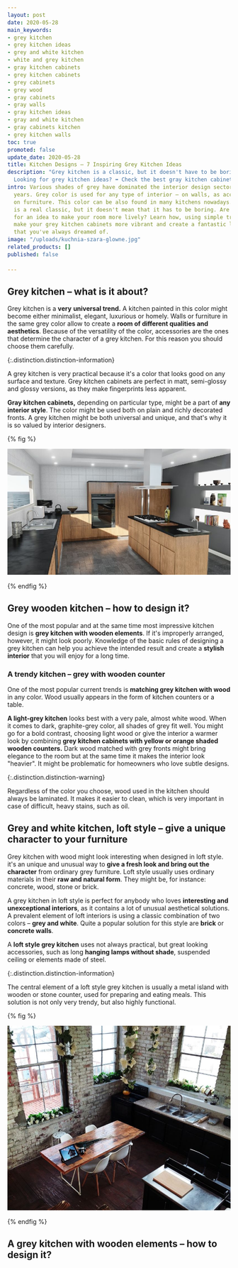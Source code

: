 ```yaml
---
layout: post
date: 2020-05-28
main_keywords:
- grey kitchen
- grey kitchen ideas
- grey and white kitchen
- white and grey kitchen
- gray kitchen cabinets
- grey kitchen cabinets
- grey cabinets
- grey wood
- gray cabinets
- gray walls
- gray kitchen ideas
- gray and white kitchen
- gray cabinets kitchen
- grey kitchen walls
toc: true
promoted: false
update_date: 2020-05-28
title: Kitchen Designs – 7 Inspiring Grey Kitchen Ideas
description: "Grey kitchen is a classic, but it doesn't have to be boring! \U0001F4A1
  Looking for grey kitchen ideas? ➡️ Check the best gray kitchen cabinets designs."
intro: Various shades of grey have dominated the interior design sector in the recent
  years. Grey color is used for any type of interior – on walls, as accessories, or
  on furniture. This color can be also found in many kitchens nowadays. A grey kitchen
  is a real classic, but it doesn't mean that it has to be boring. Are you looking
  for an idea to make your room more lively? Learn how, using simple tricks, you can
  make your grey kitchen cabinets more vibrant and create a fantastic looking interior
  that you've always dreamed of.
image: "/uploads/kuchnia-szara-glowne.jpg"
related_products: []
published: false

---
```

## Grey kitchen – what is it about?

Grey kitchen is a **very** **universal trend.** A kitchen painted in this color might become either minimalist, elegant, luxurious or homely. Walls or furniture in the same grey color allow to create a **room of different qualities and aesthetics**. Because of the versatility of the color, accessories are the ones that determine the character of a grey kitchen. For this reason you should choose them carefully.

{:.distinction.distinction-information}

A grey kitchen is very practical because it's a color that looks good on any surface and texture. Grey kitchen cabinets are perfect in matt, semi-glossy and glossy versions, as they make fingerprints less apparent.

**Gray kitchen cabinets,** depending on particular type, might be a part of **any interior style**. The color might be used both on plain and richly decorated fronts. A grey kitchen might be both universal and unique, and that's why it is so valued by interior designers.

{% fig %}

![Grey kitchen – what is it about?](/uploads/szara-kuchnia-trend.jpg "Grey kitchen – what is it about?")

{% endfig %}

## Grey wooden kitchen – how to design it?

One of the most popular and at the same time most impressive kitchen design is **grey kitchen with wooden elements**. If it's improperly arranged, however, it might look poorly. Knowledge of the basic rules of designing a grey kitchen can help you achieve the intended result and create a **stylish interior** that you will enjoy for a long time.

### A trendy kitchen – grey with wooden counter

One of the most popular current trends is **matching grey kitchen with wood** in any color. Wood usually appears in the form of kitchen counters or a table.

**A light-grey kitchen** looks best with a very pale, almost white wood. When it comes to dark, graphite-grey color, all shades of grey fit well. You might go for a bold contrast, choosing light wood or give the interior a warmer look by combining **grey kitchen cabinets with yellow or orange shaded wooden counters.** Dark wood matched with grey fronts might bring elegance to the room but at the same time it makes the interior look "heavier". It might be problematic for homeowners who love subtle designs.

{:.distinction.distinction-warning}

Regardless of the color you choose, wood used in the kitchen should always be laminated. It makes it easier to clean, which is very important in case of difficult, heavy stains, such as oil.

## Grey and white kitchen, loft style – give a unique character to your furniture

Grey kitchen with wood might look interesting when designed in loft style. it's an unique and unusual way to **give a fresh look and bring out the** **character** from ordinary grey furniture. Loft style usually uses ordinary materials in their **raw and natural form**. They might be, for instance: concrete, wood, stone or brick.

A grey kitchen in loft style is perfect for anybody who loves **interesting and unexceptional interiors**, as it contains a lot of unusual aesthetical solutions. A prevalent element of loft interiors is using a classic combination of two colors – **grey and white**. Quite a popular solution for this style are **brick** or **concrete walls**.

A **loft style grey kitchen** uses not always practical, but great looking accessories, such as long **hanging lamps without shade**, suspended ceiling or elements made of steel.

{:.distinction.distinction-information}

The central element of a loft style grey kitchen is usually a metal island with wooden or stone counter, used for preparing and eating meals. This solution is not only very trendy, but also highly functional. 

{% fig %}

![Grey and white kitchen, loft style – give a unique character to your furniture](/uploads/kuchnia-w-stylu-loft.jpg "Grey and white kitchen, loft style – give a unique character to your furniture")

{% endfig %}

## A grey kitchen with wooden elements – how to design it?